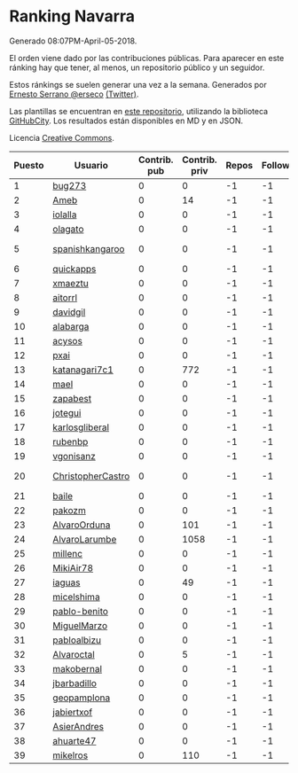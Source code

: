 # Ranking Navarra

Generado 08:07PM-April-05-2018.

El orden viene dado por las contribuciones públicas. Para aparecer en este ránking hay que tener, al menos, un repositorio público y un seguidor.

Estos ránkings se suelen generar una vez a la semana. Generados por [Ernesto Serrano @erseco](https://github.com/erseco/) [(Twitter)](https://twitter.com/erseco).

Las plantillas se encuentran en [este repositorio](https://github.com/iblancasa/GH-Spanish-Ranking), utilizando la biblioteca [GitHubCity](https://github.com/iblancasa/GitHubCity). Los resultados están disponibles en MD y en JSON.

Licencia [Creative Commons](https://creativecommons.org/licenses/by/4.0/).

| Puesto   |  Usuario  | Contrib. pub | Contrib. priv |Repos| Followers | Desde |  Avatar  |
|----------|-----------|--------------|---------------|-----|-----------|-------|----------|
|1|[bug273](https://github.com/bug273)|0|0|-1|-1||![bug273]()|
|2|[Ameb](https://github.com/Ameb)|0|14|-1|-1||![Ameb]()|
|3|[iolalla](https://github.com/iolalla)|0|0|-1|-1||![iolalla]()|
|4|[olagato](https://github.com/olagato)|0|0|-1|-1||![olagato]()|
|5|[spanishkangaroo](https://github.com/spanishkangaroo)|0|0|-1|-1||![spanishkangaroo]()|
|6|[quickapps](https://github.com/quickapps)|0|0|-1|-1||![quickapps]()|
|7|[xmaeztu](https://github.com/xmaeztu)|0|0|-1|-1||![xmaeztu]()|
|8|[aitorrl](https://github.com/aitorrl)|0|0|-1|-1||![aitorrl]()|
|9|[davidgil](https://github.com/davidgil)|0|0|-1|-1||![davidgil]()|
|10|[alabarga](https://github.com/alabarga)|0|0|-1|-1||![alabarga]()|
|11|[acysos](https://github.com/acysos)|0|0|-1|-1||![acysos]()|
|12|[pxai](https://github.com/pxai)|0|0|-1|-1||![pxai]()|
|13|[katanagari7c1](https://github.com/katanagari7c1)|0|772|-1|-1||![katanagari7c1]()|
|14|[mael](https://github.com/mael)|0|0|-1|-1||![mael]()|
|15|[zapabest](https://github.com/zapabest)|0|0|-1|-1||![zapabest]()|
|16|[jotegui](https://github.com/jotegui)|0|0|-1|-1||![jotegui]()|
|17|[karlosgliberal](https://github.com/karlosgliberal)|0|0|-1|-1||![karlosgliberal]()|
|18|[rubenbp](https://github.com/rubenbp)|0|0|-1|-1||![rubenbp]()|
|19|[vgonisanz](https://github.com/vgonisanz)|0|0|-1|-1||![vgonisanz]()|
|20|[ChristopherCastro](https://github.com/ChristopherCastro)|0|0|-1|-1||![ChristopherCastro]()|
|21|[baile](https://github.com/baile)|0|0|-1|-1||![baile]()|
|22|[pakozm](https://github.com/pakozm)|0|0|-1|-1||![pakozm]()|
|23|[AlvaroOrduna](https://github.com/AlvaroOrduna)|0|101|-1|-1||![AlvaroOrduna]()|
|24|[AlvaroLarumbe](https://github.com/AlvaroLarumbe)|0|1058|-1|-1||![AlvaroLarumbe]()|
|25|[millenc](https://github.com/millenc)|0|0|-1|-1||![millenc]()|
|26|[MikiAir78](https://github.com/MikiAir78)|0|0|-1|-1||![MikiAir78]()|
|27|[iaguas](https://github.com/iaguas)|0|49|-1|-1||![iaguas]()|
|28|[micelshima](https://github.com/micelshima)|0|0|-1|-1||![micelshima]()|
|29|[pablo-benito](https://github.com/pablo-benito)|0|0|-1|-1||![pablo-benito]()|
|30|[MiguelMarzo](https://github.com/MiguelMarzo)|0|0|-1|-1||![MiguelMarzo]()|
|31|[pabloalbizu](https://github.com/pabloalbizu)|0|0|-1|-1||![pabloalbizu]()|
|32|[Alvaroctal](https://github.com/Alvaroctal)|0|5|-1|-1||![Alvaroctal]()|
|33|[makobernal](https://github.com/makobernal)|0|0|-1|-1||![makobernal]()|
|34|[jbarbadillo](https://github.com/jbarbadillo)|0|0|-1|-1||![jbarbadillo]()|
|35|[geopamplona](https://github.com/geopamplona)|0|0|-1|-1||![geopamplona]()|
|36|[jabiertxof](https://github.com/jabiertxof)|0|0|-1|-1||![jabiertxof]()|
|37|[AsierAndres](https://github.com/AsierAndres)|0|0|-1|-1||![AsierAndres]()|
|38|[ahuarte47](https://github.com/ahuarte47)|0|0|-1|-1||![ahuarte47]()|
|39|[mikelros](https://github.com/mikelros)|0|110|-1|-1||![mikelros]()|
